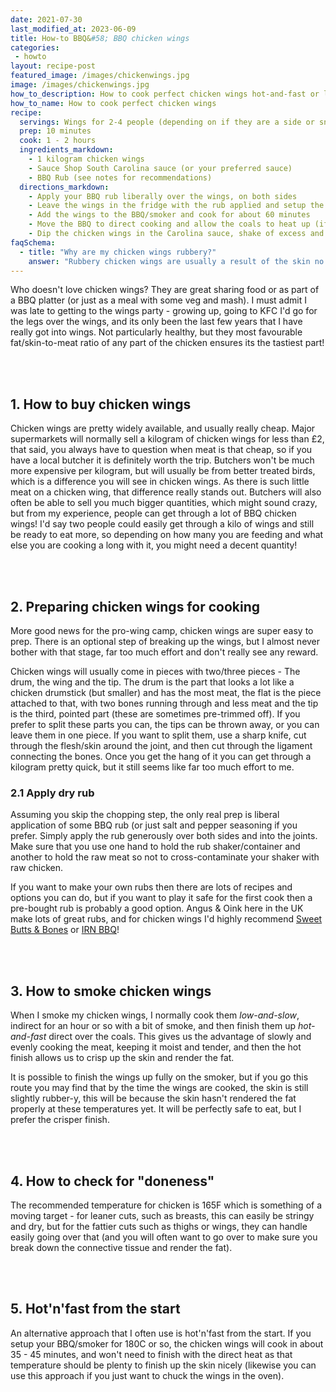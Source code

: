 ```yaml
---
date: 2021-07-30
last_modified_at: 2023-06-09
title: How-to BBQ&#58; BBQ chicken wings
categories:
 - howto
layout: recipe-post
featured_image: /images/chickenwings.jpg
image: /images/chickenwings.jpg
how_to_description: How to cook perfect chicken wings hot-and-fast or low and slow!
how_to_name: How to cook perfect chicken wings
recipe:
  servings: Wings for 2-4 people (depending on if they are a side or snack - at least 1 kg chicken wings, probably more!)
  prep: 10 minutes
  cook: 1 - 2 hours
  ingredients_markdown:
    - 1 kilogram chicken wings
    - Sauce Shop South Carolina sauce (or your preferred sauce)
    - BBQ Rub (see notes for recommendations)
  directions_markdown:
    - Apply your BBQ rub liberally over the wings, on both sides
    - Leave the wings in the fridge with the rub applied and setup the BBQ/smoker for indirect cooking at 110C/225F and add a chunk of wood
    - Add the wings to the BBQ/smoker and cook for about 60 minutes
    - Move the BBQ to direct cooking and allow the coals to heat up (if using a bullet smoker you can just remove the middle section and lay the grill above the coal at the bottom)
    - Dip the chicken wings in the Carolina sauce, shake of excess and then cook directly above the hot coals, turning regularly, until the skin is crisp and the internal temperature is at least 165F
faqSchema:
  - title: "Why are my chicken wings rubbery?"
    answer: "Rubbery chicken wings are usually a result of the skin no rendering enough. If you cook your wings low'n'slow, as they are small cuts of meat, the meat maybe cooked before the fat has rendered and the skin crsiped. If your skins look rubbery, finish the wings on a high heat quickly (directly over coals is the best option)."
---
```


Who doesn't love chicken wings? They are great sharing food or as part of a BBQ platter (or just as a meal with some veg and mash). I must admit I was late to getting to the wings party - growing up, going to KFC I'd go for the legs over the wings, and its only been the last few years that I have really got into wings. Not particularly healthy, but they most favourable fat/skin-to-meat ratio of any part of the chicken ensures its the tastiest part!

<br>
<br>

## 1. How to buy chicken wings
Chicken wings are pretty widely available, and usually really cheap. Major supermarkets will normally sell a kilogram of chicken wings for less than £2, that said, you always have to question when meat is that cheap, so if you have a local butcher it is definitely worth the trip. Butchers won't be much more expensive per kilogram, but will usually be from better treated birds, which is a difference you will see in chicken wings. As there is such little meat on a chicken wing, that difference really stands out. Butchers will also often be able to sell you much bigger quantities, which might sound crazy, but from my experience, people can get through a lot of BBQ chicken wings! I'd say two people could easily get through a kilo of wings and still be ready to eat more, so depending on how many you are feeding and what else you are cooking a long with it, you might need a decent quantity!

<br>
<br>

## 2. Preparing chicken wings for cooking
More good news for the pro-wing camp, chicken wings are super easy to prep. There is an optional step of breaking up the wings, but I almost never bother with that stage, far too much effort and don't really see any reward.

Chicken wings will usually come in pieces with two/three pieces - The drum, the wing and the tip. The drum is the part that looks a lot like a chicken drumstick (but smaller) and has the most meat, the flat is the piece attached to that, with two bones running through and less meat and the tip is the third, pointed part (these are sometimes pre-trimmed off). If you prefer to split these parts you can, the tips can be thrown away, or you can leave them in one piece. If you want to split them, use a sharp knife, cut through the flesh/skin around the joint, and then cut through the ligament connecting the bones. Once you get the hang of it you can get through a kilogram pretty quick, but it still seems like far too much effort to me.

### 2.1 Apply dry rub
Assuming you skip the chopping step, the only real prep is liberal application of some BBQ rub (or just salt and pepper seasoning if you prefer. Simply apply the rub generously over both sides and into the joints. Make sure that you use one hand to hold the rub shaker/container and another to hold the raw meat so not to cross-contaminate your shaker with raw chicken.

If you want to make your own rubs then there are lots of recipes and options you can do, but if you want to play it safe for the first cook then a pre-bought rub is probably a good option. Angus & Oink here in the UK make lots of great rubs, and for chicken wings I'd highly recommend <a href="https://angusandoink.com/collections/bbq-rubs-injections/products/sweet-bones-butts-bbq-rub?utm_source=robbishfood" target="_blank">Sweet Butts & Bones</a> or <a href="https://angusandoink.com/collections/bbq-rubs-injections/products/irn-bru-bbq-rub?utm_source=robbishfood" target="_blank">IRN BBQ</a>!

<br>
<br>

## 3. How to smoke chicken wings
When I smoke my chicken wings, I normally cook them _low-and-slow_, indirect for an hour or so with a bit of smoke, and then finish them up _hot-and-fast_ direct over the coals. This gives us the advantage of slowly and evenly cooking the meat, keeping it moist and tender, and then the hot finish allows us to crisp up the skin and render the fat.

It is possible to finish the wings up fully on the smoker, but if you go this route you may find that by the time the wings are cooked, the skin is still slightly rubber-y, this will be because the skin hasn't rendered the fat properly at these temperatures yet. It will be perfectly safe to eat, but I prefer the crisper finish.

<br>
<br>

## 4. How to check for "doneness"
The recommended temperature for chicken is 165F which is something of a moving target - for leaner cuts, such as breasts, this can easily be stringy and dry, but for the fattier cuts such as thighs or wings, they can handle easily going over that (and you will often want to go over to make sure you break down the connective tissue and render the fat).

<br>
<br>

## 5. Hot'n'fast from the start
An alternative approach that I often use is hot'n'fast from the start. If you setup your BBQ/smoker for 180C or so, the chicken wings will cook in about 35 - 45 minutes, and won't need to finish with the direct heat as that temperature should be plenty to finish up the skin nicely (likewise you can use this approach if you just want to chuck the wings in the oven).

<br>
<br>

